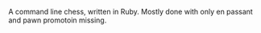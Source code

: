 A command line chess, written in Ruby. Mostly done with only en passant and pawn promotoin missing.

